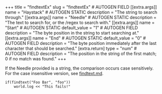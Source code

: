 +++
title = "findtextEx"
slug = "findtextEx" # AUTOGEN FIELD
[[extra.args]]
name = "Haystack" # AUTOGEN STATIC
description = "The string to search through."
[[extra.args]]
name = "Needle" # AUTOGEN STATIC
description = "The text to search for, or the /regex to search with."
[[extra.args]]
name = "Start" # AUTOGEN STATIC
default_value = "1" # AUTOGEN FIELD
description = "The byte position in the string to start searching at."
[[extra.args]]
name = "End" # AUTOGEN STATIC
default_value = "0" # AUTOGEN FIELD
description = "The byte position immediately after the last character that should be searched."
[extra.return]
type = "num" # AUTOGEN FIELD
description = "The position in the string of the first match; 0 if no match was found."
+++

If the Needle provided is a string, the comparison occurs case sensitively. For the case insensitive version, see [findtext.md](@/language/proc/findtext.md).

```dm
if(findtext("Foo Bar", "foo"))
    world.log << "This fails!"
```